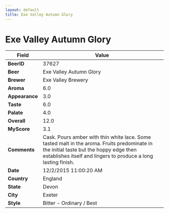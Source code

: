 ```yaml
---
layout: default
title: Exe Valley Autumn Glory
---
```


# Exe Valley Autumn Glory

| Field         | Value     |
|---------------|-----------|
| **BeerID** | 37627 |
| **Beer** | Exe Valley Autumn Glory |
| **Brewer** | Exe Valley Brewery |
| **Aroma** | 6.0 |
| **Appearance** | 3.0 |
| **Taste** | 6.0 |
| **Palate** | 4.0 |
| **Overall** | 12.0 |
| **MyScore** | 3.1 |
| **Comments** | Cask. Pours amber with thin white lace. Some tasted malt in the aroma. Fruits predominate in the initial taste but the hoppy edge then establishes itself and lingers to produce a long lasting finish. |
| **Date** | 12/2/2015 11:00:20 AM |
| **Country** | England |
| **State** | Devon |
| **City** | Exeter |
| **Style** | Bitter - Ordinary / Best |
